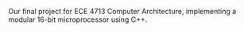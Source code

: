 Our final project for ECE 4713 Computer Architecture, implementing a modular 16-bit microprocessor using C++.